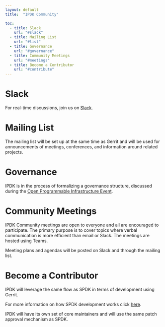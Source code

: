 ```yaml
---
layout: default
title:  "IPDK Community"

toc:
  - title: Slack
    url: "#slack"
  - title: Mailing List 
    url: "#list"
  - title: Governance 
    url: "#governance"
  - title: Community Meetings 
    url: "#meetings"
  - title: Become a Contributor 
    url: "#contribute"
---
```


<a id="slack"></a>
# Slack

For real-time discussions, join us on [Slack](https://join.slack.com/t/ipdkworkspace/shared_invite/zt-xb97bi1d-Q0NY9YC3PYv3LTw~HngVbA).

<a id="list"></a>
# Mailing List

The mailing list will be set up at the same time as Gerrit and will be used for announcements of meetings, conferences, and information around related projects. 
<a id="governance"></a>
# Governance

IPDK is in the process of formalizing a governance structure, discussed during the [Open Programmable Infrastructure Event](https://ipdk.io/news/2022/03/18/OPI-Event/).

<a id="meetings"></a>
# Community Meetings

IPDK Community meetings are open to everyone and all are encouraged to participate. The primary purpose is to cover topics where verbal communication is more efficient than email or Slack. The meetings are hosted using Teams.

Meeting plans and agendas will be posted on Slack and through the mailing list.

<a id="contribute"></a>
# Become a Contributor

IPDK will leverage the same flow as SPDK in terms of development using Gerrit.

For more information on how SPDK development works click [here](https://spdk.io/development/ "SPDK Development").

IPDK will have its own set of core maintainers and will use the same patch approval mechanism as SPDK.
